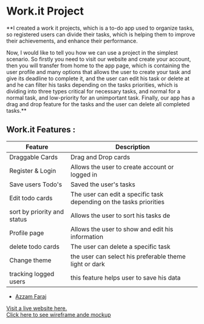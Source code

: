 # Work.it Project

\*\*I created a work it projects, which is a to-do app used to organize tasks, so registered users can divide their tasks, which is helping them to improve their achievements, and enhance their performance.

Now, I would like to tell you how we can use a project in the simplest scenario.
So firstly you need to visit our website and create your account, then you will transfer from home to the app page, which is containing the user profile and many options that allows the user to create your task and give its deadline to complete it, and the user can edit his task or delete at and he can filter his tasks depending on
the tasks priorities, which is dividing into three types critical for necessary tasks, and normal for a normal task, and low-priority for an unimportant task.
Finally, our app has a drag and drop feature for the tasks and the user can delete all completed tasks.\*\*

## Work.it Features :

| Feature                     | Description                                                         |
| --------------------------- | ------------------------------------------------------------------- |
| Draggable Cards             | Drag and Drop cards                                                 |
| Register & Login            | Allows the user to create account or logged in                      |
| Save users Todo's           | Saved the user's tasks                                              |
| Edit todo cards             | The user can edit a specific task depending on the tasks priorities |
| sort by priority and status | Allows the user to sort his tasks de                                |
| Profile page                | Allows the user to show and edit his information                    |
| delete todo cards           | The user can delete a specific task                                 |
| Change theme                | the user can select his preferable theme light or dark              |
| tracking logged users       | this feature helps user to save his data                            |

- [Azzam Faraj](https://github.com/AZZIE2000)

[Visit a live website here.](https://azzie2000.github.io/Todo-Website/)<br>
[Click here to see wireframe ande mockup](https://www.figma.com/file/BU7Db5UkPcYimCRe6WgdWt/To-Do?node-id=0%3A1)
